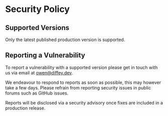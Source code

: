 # Security Policy

## Supported Versions

Only the latest published production version is supported.

## Reporting a Vulnerability

To report a vulnerability with a supported version please get in touch with us
via email at [owen@diffey.dev](mailto:owen@diffey.dev).

We endeavour to respond to reports as soon as possible, this may however take a
few days. Please refrain from reporting security issues in public forums such as
GitHub issues.

Reports will be disclosed via a security advisory once fixes are included in a
production release.
